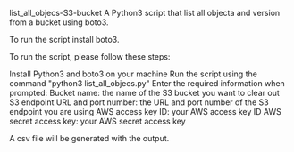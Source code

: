 list_all_objecs-S3-bucket
A Python3 script that list all objecta and version from a bucket using boto3.

To run the script install boto3.

To run the script, please follow these steps:

Install Python3 and boto3 on your machine
Run the script using the command "python3 list_all_objecs.py"
Enter the required information when prompted:
Bucket name: the name of the S3 bucket you want to clear out
S3 endpoint URL and port number: the URL and port number of the S3 endpoint you are using
AWS access key ID: your AWS access key ID
AWS secret access key: your AWS secret access key

A csv file will be generated with the output.
